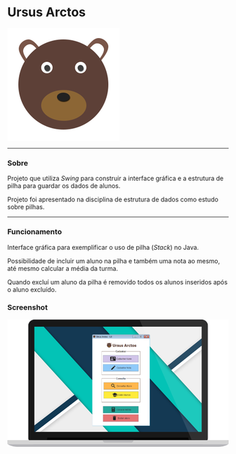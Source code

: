 # Ursus Arctos

![logotipo](img/logo_256.png)

-----

### Sobre

Projeto que utiliza _Swing_ para construir a interface gráfica e a estrutura de pilha para guardar os dados de alunos.

Projeto foi apresentado na disciplina de estrutura de dados como estudo sobre pilhas.

-----

### Funcionamento

Interface gráfica para exemplificar o uso de pilha (_Stack_) no Java.

Possibilidade de incluir um aluno na pilha e também uma nota ao mesmo, até mesmo calcular a média da turma.

Quando excluí um aluno da pilha é removido todos os alunos inseridos após o aluno excluído.

### Screenshot

![notebook](img/notebook.png)